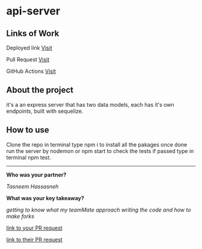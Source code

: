 # api-server

## Links of Work

Deployed link [Visit](https://api-server-h1zz.onrender.com/)

Pull Request [Visit](https://github.com/Haznto/api-server/pull/1)

GitHub Actions [Visit](https://github.com/Haznto/api-server/actions)

## About the project

it's a an express server that has two data models, each has it's own endpoints, built with sequelize.

## How to use

Clone the repo in terminal type npm i to install all the pakages once done run the server by nodemon or npm start to check the tests if passed type in terminal npm test.

---
**Who was your partner?**

*Tasneem Hassasneh*

**What was your key takeaway?**

*getting to know what my teamMate approach writing the code and how to make forks*

[link to your PR request](https://github.com/TasneemHassasneh/api-server/pull/5)

[link to their PR request](https://github.com/Haznto/api-server/pull/4)
